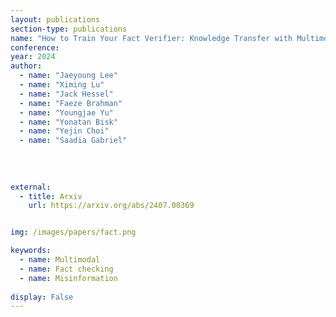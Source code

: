 ```yaml
---
layout: publications
section-type: publications
name: "How to Train Your Fact Verifier: Knowledge Transfer with Multimodal Open Models"
conference: 
year: 2024
author:
  - name: "Jaeyoung Lee"
  - name: "Ximing Lu"
  - name: "Jack Hessel"
  - name: "Faeze Brahman"
  - name: "Youngjae Yu"
  - name: "Yonatan Bisk"
  - name: "Yejin Choi"
  - name: "Saadia Gabriel"
  
  
  
  
external:
  - title: Arxiv
    url: https://arxiv.org/abs/2407.00369


img: /images/papers/fact.png

keywords:
  - name: Multimodal
  - name: Fact checking
  - name: Misinformation
  
display: False
---
```

